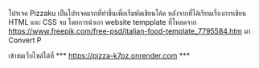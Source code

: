 โปรเจค Pizzaku เป็นโปรเจคแรกที่ทำขึ้นเพื่อเริ่มหัดเขียนโค้ด หลังจากที่ได้เรียนเรื่องการเขียน HTML และ CSS จบ
โดยการนำเอา website tempplate ที่โหลดจาก https://www.freepik.com/free-psd/italian-food-template_7795584.htm มา Convert P

เข้าชมเว็บไซต์ได้ที่ *** https://pizza-k7pz.onrender.com ***
